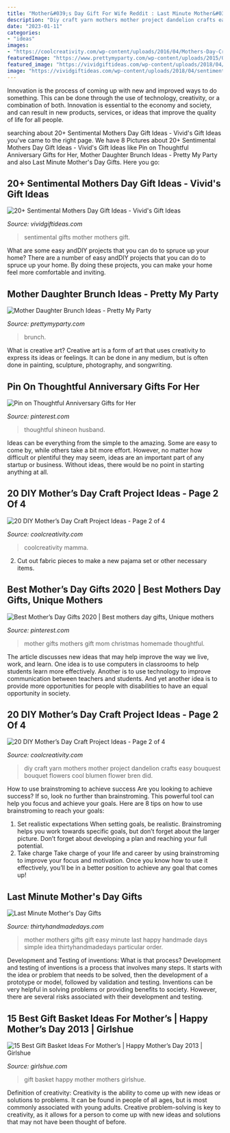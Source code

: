 ```yaml
---
title: "Mother&#039;s Day Gift For Wife Reddit : Last Minute Mother&#039;s Day Gifts"
description: "Diy craft yarn mothers mother project dandelion crafts easy bouquest bouquet flowers cool blumen flower bren did"
date: "2023-01-11"
categories:
- "ideas"
images:
- "https://coolcreativity.com/wp-content/uploads/2016/04/Mothers-Day-Craft-for-Kids-Simple-Mothers-Day-Card-for-Kids.jpg"
featuredImage: "https://www.prettymyparty.com/wp-content/uploads/2015/04/mother-daughter-brunch-ideas.jpg"
featured_image: "https://vividgiftideas.com/wp-content/uploads/2018/04/sentimental-mothers-day-gifts.jpg"
image: "https://vividgiftideas.com/wp-content/uploads/2018/04/sentimental-mothers-day-gifts.jpg"
---
```



Innovation is the process of coming up with new and improved ways to do something. This can be done through the use of technology, creativity, or a combination of both. Innovation is essential to the economy and society, and can result in new products, services, or ideas that improve the quality of life for all people.

	

		
searching about 20+ Sentimental Mothers Day Gift Ideas - Vivid&#039;s Gift Ideas you've came to the right page. We have 8 Pictures about 20+ Sentimental Mothers Day Gift Ideas - Vivid&#039;s Gift Ideas like Pin on Thoughtful Anniversary Gifts for Her, Mother Daughter Brunch Ideas - Pretty My Party and also Last Minute Mother&#039;s Day Gifts. Here you go:
		
    
## 20+ Sentimental Mothers Day Gift Ideas - Vivid&#039;s Gift Ideas

<img loading=lazy src="https://vividgiftideas.com/wp-content/uploads/2018/04/sentimental-mothers-day-gifts.jpg" onerror="this.onerror=null;this.src='https://tse2.mm.bing.net/th?id=OIP.v1JOJ52P8VZYUIQjlbyVcgHaMr&amp;pid=15.1';" alt="20+ Sentimental Mothers Day Gift Ideas - Vivid&#039;s Gift Ideas">

_Source: vividgiftideas.com_

>sentimental gifts mother mothers gift. 

	

What are some easy andDIY projects that you can do to spruce up your home?
There are a number of easy andDIY projects that you can do to spruce up your home. By doing these projects, you can make your home feel more comfortable and inviting.

    
## Mother Daughter Brunch Ideas - Pretty My Party

<img loading=lazy src="https://www.prettymyparty.com/wp-content/uploads/2015/04/mother-daughter-brunch-ideas.jpg" onerror="this.onerror=null;this.src='https://tse1.mm.bing.net/th?id=OIP.K3v8szKmWBUP8lUAcEJhKwHaKl&amp;pid=15.1';" alt="Mother Daughter Brunch Ideas - Pretty My Party">

_Source: prettymyparty.com_

>brunch. 

	

What is creative art?
Creative art is a form of art that uses creativity to express its ideas or feelings. It can be done in any medium, but is often done in painting, sculpture, photography, and songwriting.

    
## Pin On Thoughtful Anniversary Gifts For Her

<img loading=lazy src="https://i.pinimg.com/736x/d2/e7/eb/d2e7ebbfcab84bdbd8c15bd6760c2ddb.jpg" onerror="this.onerror=null;this.src='https://tse4.mm.bing.net/th?id=OIP.mEByBLNV6JTDarGqbvOkxAHaHa&amp;pid=15.1';" alt="Pin on Thoughtful Anniversary Gifts for Her">

_Source: pinterest.com_

>thoughtful shineon husband. 

	

Ideas can be everything from the simple to the amazing. Some are easy to come by, while others take a bit more effort. However, no matter how difficult or plentiful they may seem, ideas are an important part of any startup or business. Without ideas, there would be no point in starting anything at all.

    
## 20 DIY Mother’s Day Craft Project Ideas - Page 2 Of 4

<img loading=lazy src="https://coolcreativity.com/wp-content/uploads/2016/04/Mothers-Day-Craft-for-Kids-Simple-Mothers-Day-Card-for-Kids.jpg" onerror="this.onerror=null;this.src='https://tse2.mm.bing.net/th?id=OIP.WK3YPhkIVvMpxMwcPfvlKwAAAA&amp;pid=15.1';" alt="20 DIY Mother’s Day Craft Project Ideas - Page 2 of 4">

_Source: coolcreativity.com_

>coolcreativity mamma. 

	

2. Cut out fabric pieces to make a new pajama set or other necessary items.

    
## Best Mother’s Day Gifts 2020 | Best Mothers Day Gifts, Unique Mothers

<img loading=lazy src="https://i.pinimg.com/736x/0e/50/d7/0e50d74ced03b919a52946532acf5efc.jpg" onerror="this.onerror=null;this.src='https://tse2.mm.bing.net/th?id=OIP.mhoHlQViyoZVn8l6TQurxQHaLH&amp;pid=15.1';" alt="Best Mother’s Day Gifts 2020 | Best mothers day gifts, Unique mothers">

_Source: pinterest.com_

>mother gifts mothers gift mom christmas homemade thoughtful. 

	

The article discusses new ideas that may help improve the way we live, work, and learn. One idea is to use computers in classrooms to help students learn more effectively. Another is to use technology to improve communication between teachers and students. And yet another idea is to provide more opportunities for people with disabilities to have an equal opportunity in society.

    
## 20 DIY Mother’s Day Craft Project Ideas - Page 2 Of 4

<img loading=lazy src="http://coolcreativity.com/wp-content/uploads/2016/04/DIY-Mothers-Day-Craft-DIY-dandelion-bouquest-with-yarn.jpg" onerror="this.onerror=null;this.src='https://tse4.mm.bing.net/th?id=OIP.ToPyg7g8iOfpYRjMqzd8wAHaSg&amp;pid=15.1';" alt="20 DIY Mother’s Day Craft Project Ideas - Page 2 of 4">

_Source: coolcreativity.com_

>diy craft yarn mothers mother project dandelion crafts easy bouquest bouquet flowers cool blumen flower bren did. 

	

How to use brainstroming to achieve success
Are you looking to achieve success? If so, look no further than brainstroming. This powerful tool can help you focus and achieve your goals. Here are 8 tips on how to use brainstroming to reach your goals: 
1. Set realistic expectations 
When setting goals, be realistic. Brainstroming helps you work towards specific goals, but don’t forget about the larger picture. Don’t forget about developing a plan and reaching your full potential. 
2. Take charge 
Take charge of your life and career by using brainstroming to improve your focus and motivation. Once you know how to use it effectively, you’ll be in a better position to achieve any goal that comes up! 

    
## Last Minute Mother&#039;s Day Gifts

<img loading=lazy src="https://www.thirtyhandmadedays.com/wp-content/uploads/2014/05/mothersdayprintablecup2.png" onerror="this.onerror=null;this.src='https://tse1.mm.bing.net/th?id=OIP.ecvi-Q856NoJYSjWH_3A2AHaLK&amp;pid=15.1';" alt="Last Minute Mother&#039;s Day Gifts">

_Source: thirtyhandmadedays.com_

>mother mothers gifts gift easy minute last happy handmade days simple idea thirtyhandmadedays particular order. 

	

Development and Testing of inventions: What is that process?
Development and testing of inventions is a process that involves many steps. It starts with the idea or problem that needs to be solved, then the development of a prototype or model, followed by validation and testing. Inventions can be very helpful in solving problems or providing benefits to society. However, there are several risks associated with their development and testing.

    
## 15 Best Gift Basket Ideas For Mother’s | Happy Mother’s Day 2013 | Girlshue

<img loading=lazy src="http://www.girlshue.com/wp-content/uploads/2016/07/unnamed-file-3883.jpg" onerror="this.onerror=null;this.src='https://tse3.mm.bing.net/th?id=OIP.MSx1lvZQweP1tTaY2QN4awHaHa&amp;pid=15.1';" alt="15 Best Gift Basket Ideas For Mother’s | Happy Mother’s Day 2013 | Girlshue">

_Source: girlshue.com_

>gift basket happy mother mothers girlshue. 

	

Definition of creativity:
Creativity is the ability to come up with new ideas or solutions to problems. It can be found in people of all ages, but is most commonly associated with young adults. Creative problem-solving is key to creativity, as it allows for a person to come up with new ideas and solutions that may not have been thought of before.

